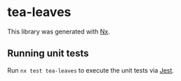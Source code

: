 # tea-leaves

This library was generated with [Nx](https://nx.dev).

## Running unit tests

Run `nx test tea-leaves` to execute the unit tests via [Jest](https://jestjs.io).
